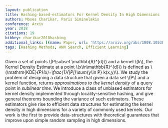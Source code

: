 ```yaml
---
layout: publication
title: Hashing-based-estimators For Kernel Density In High Dimensions
authors: Moses Charikar, Paris Siminelakis
conference: Arxiv
year: 2018
citations: 19
bibkey: charikar2018hashing
additional_links: [{name: Paper, url: 'https://arxiv.org/abs/1808.10530'}]
tags: [Hashing Methods, ANN Search, Efficient Learning]
---
```

Given a set of points \\(P\subset \mathbb\{R\}^\{d\}\\) and a kernel \\(k\\), the Kernel
Density Estimate at a point \\(x\in\mathbb\{R\}^\{d\}\\) is defined as
\\(\mathrm\{KDE\}_\{P\}(x)=\frac\{1\}\{|P|\}\sum_\{y\in P\} k(x,y)\\). We study the problem
of designing a data structure that given a data set \\(P\\) and a kernel function,
returns *approximations to the kernel density* of a query point in *sublinear
time*. We introduce a class of unbiased estimators for kernel density
implemented through locality-sensitive hashing, and give general theorems
bounding the variance of such estimators. These estimators give rise to
efficient data structures for estimating the kernel density in high dimensions
for a variety of commonly used kernels. Our work is the first to provide
data-structures with theoretical guarantees that improve upon simple random
sampling in high dimensions.